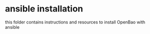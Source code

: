# ansible installation

this folder contains instructions and resources to install OpenBao with ansible